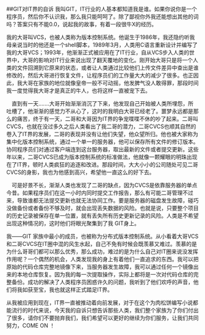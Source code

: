 ##GIT对IT界的自诉
我叫GIT，IT行业的人基本都知道我是谁。如果你说你是一个程序员，然后你不认识我，那么我只能呵呵了。除了鄙视你外我还能想出其他的词吗？答案只有不能0.0，说起我的故事，有着一段很牛X的经历。  

我的大哥叫VCS，也被人类称为版本控制系统。他诞生于1986年，我还隐约听我母亲说当时的他还是一个shell脚本，1989年3月，人类用C语言重新设计并编写了我的大哥VCS；1993年，他渐渐正式被应用在了IT行业，自从VCS步入人类的世界中，大哥的影响对IT行业来说出现了翻天覆地的变化。刚开始大哥只是将一个人类的文件回溯到它原来的状态，或者让人类通过比较他们上传文件差异中查出是谁修改的，然后大哥进行恢复文件，让程序员们的工作量大大的减少了很多。也正因此，我大哥在家族的地位就像皇帝一般不可动摇，他发脾气没人敢得罪，那段时间我一度觉得我大哥才是真正的牛人，也将这样一直被宠下去。

　直到有一天.......大哥开始渐渐消沉了下来，他发现自己开始被人类所埋怨，所吐槽了，他渐渐的感觉力不从心了，这时的我明白大哥已经老了。噩梦永远都是那么的痛苦，终于有一天，二哥和大哥因为IT界的争宠喋喋不休的吵了起来。二哥叫CVCS，也就在没过多久之后人类看出了我二哥的潜力，二哥CVCS也顺其自然的卷入了IT界的发展，二哥的表现并没有让他们失望，他众望所归。他也被大家称为集中化版本控制系统，通过一个单一的服务器，他可以保存所有文件的修订版本。协同程序员们对通过客户端连到这台服务器，取出最新的文件或者提交更新。这些年以来，二哥CVCS已成为版本控制系统的标准做法，他就像一颗耀眼的明珠出现在了IT界，顿时人类疯狂的追逐和改进。那段时间，大大小小的公司随处可见二哥CVCS的身影，我也为他感到高兴，希望他一直这么的好下去。

　可是好景不长，渐渐人类也发现了二哥的缺点，因为CVCS是依靠服务器的单点今昔。如果程序员们在这一小时内同时提交工作报告，那么有可能二哥管理不过来，导致谁都无法提交更新也就无法协同工作。要是服务器的磁盘发生故障，碰巧没做备份或者备份不够及时，就会出现丢失数据的风险。也就是说，只要整个项目的历史记录被保存在单一位置，就有丢失所有历史更新记录的风险。人类是不希望出现这种情况的，这时他们将眼光聚集到了我 GIT身上。

 我——GIT 家族中最小的成员，也被称为分布式版本控制系统。从小看着大哥VCS和二哥CVCS在IT圈中混的风生水起，自己不免有时候会既羡慕又难过。羡慕的是为什么哥哥们都可以那么优秀，那么成功，难过的是为什么自己对IT圈来说没发挥作用呢？一个偶然的机会，人类发现我的身上有着他们一直追求的东西。我可以把原始的代码仓库完整地镜像下来，当服务器发生故障，我可以通过任何一个镜像出来的本地仓库恢复。因为我的每一次提取操作，实际上都将是一次对代码仓库的完整备份。成功的解决了人类程序员困惑许久的问题，我听到了他们欢呼的声音，他们将我如获至宝，我也就这样正式踏足IT界。

从我被应用到现在，IT界一直被推动着向前发展，对于在这个为肉松饼编写小说都能流行的时代来说，今天我的自诉只想告诉那些人类，我们整个家族为了你们付出了很多，请你们不要抛弃我们，我们希望可以更好的继续为你们服务，让我们共同努力，COME ON ！
